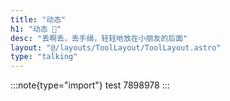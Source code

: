 ```yaml
---
title: "动态"
h1: "动态 🥫"
desc: "丢啊丢，丢手绢，轻轻地放在小朋友的后面"
layout: "@/layouts/ToolLayout/ToolLayout.astro"
type: "talking"
---
```


:::note{type="import"}
test 7898978
:::
